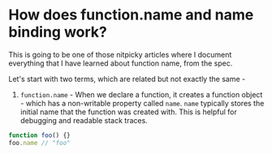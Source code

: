 # How does function.name and name binding work?

This is going to be one of those nitpicky articles where I document everything that I have learned about function name, from the spec.  

Let's start with two terms, which are related but not exactly the same -
1. `function.name` - When we declare a function, it creates a function object - which has a non-writable property called `name`. `name` typically stores the initial name that the function was created with. This is helpful for debugging and readable stack traces.  
```js
function foo() {}
foo.name // "foo"
```
<!--stackedit_data:
eyJoaXN0b3J5IjpbMTIzMDAyNzYyNSwxMDYyMTIzNzcxLDEyMj
U4ODY4MjBdfQ==
-->